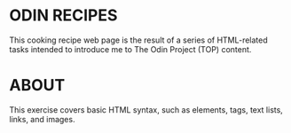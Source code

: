 # ODIN RECIPES
This cooking recipe web page is the result of a series of HTML-related tasks intended to introduce me to The Odin Project (TOP) content.

# ABOUT
This exercise covers basic HTML syntax, such as elements, tags, text lists, links, and images.
